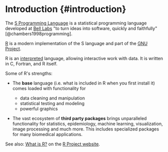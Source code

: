 # Introduction {#introduction}



<STYLE type='text/css' scoped>
PRE.fansi SPAN {padding-top: .25em; padding-bottom: .25em};
</STYLE>

The [S Programming Language](https://en.wikipedia.org/wiki/S_(programming_language)) is a statistical
programming language developed at [Bell Labs](https://en.wikipedia.org/wiki/Bell_Labs) 
"to turn ideas into software, quickly and faithfully" [@chambers1998programming].

[R](https://en.wikipedia.org/wiki/R_(programming_language)) is a modern implementation of the
S language and part of the [GNU Project](https://en.wikipedia.org/wiki/GNU_Project).

R is an [interpreted](https://en.wikipedia.org/wiki/Interpreter_(computing)) language, allowing
interactive work with data. It is written in C, Fortran, and R itself.

Some of R's strengths:

* The **base** language (i.e. what is included in R when you first install it) comes loaded with
functionality for 
  * data cleaning and manipulation
  * statistical testing and modeling
  * powerful graphics

* The vast ecosystem of **third party packages** brings unparalleled functionality for 
statistics, epidemiology, machine learning, visualization, image processing and much more. This 
includes specialized packages for many biomedical applications.

See also: [What is R?](https://www.r-project.org/about.html) on the 
[R Project website](https://www.r-project.org/).
